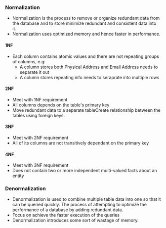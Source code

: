 ### Normalization
- Normalization is the process to remove or organize redundant data from the database and to store minimize  redundant and consistent data into it.
- Normalization uses optimized memory and hence faster in performance.
#### 1NF
- Each column contains atomic values and there are not repeating groups of columns, e.g: 
	- A column stores both Physical Address and Email Address needs to separate it out
	- A column stores repeating info needs to seraprate into multiple rows
#### 2NF
- Meet with 1NF requirement
- All columns depends on the table's primary key 
- Move redundant data to a separate tableCreate relationship between the tables using foreign keys.
#### 3NF
- Meet with 2NF requirement
- All of its columns are not transitively dependant on the primary key
#### 4NF
- Meet with 3NF requirement
- Does not contain two or more independent multi-valued facts about an entity
### Denormalization
- Denormalization is used to combine multiple table data into one so that it can be queried quickly. The process of attempting to optimize the performance of a database by adding redundant data.
- Focus on achieve the faster execution of the queries
- Denormalization introduces some sort of wastage of memory.
<!--stackedit_data:
eyJoaXN0b3J5IjpbMjAyMTU3ODE1MywyNjMzNTE1OV19
-->